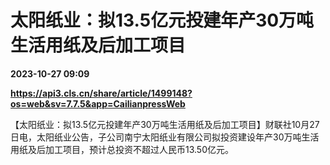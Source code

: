 # 太阳纸业：拟13.5亿元投建年产30万吨生活用纸及后加工项目

**2023-10-27 09:09**

**https://api3.cls.cn/share/article/1499148?os=web&sv=7.7.5&app=CailianpressWeb**

【太阳纸业：拟13.5亿元投建年产30万吨生活用纸及后加工项目】财联社10月27日电，太阳纸业公告，子公司南宁太阳纸业有限公司拟投资建设年产30万吨生活用纸及后加工项目，预计总投资不超过人民币13.50亿元。